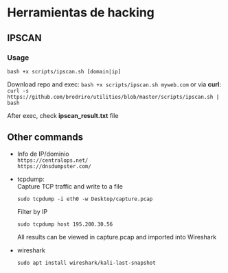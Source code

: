 # Herramientas de hacking

## IPSCAN
### Usage 
`bash +x scripts/ipscan.sh [domain|ip]`     

Download repo and exec: `bash +x scripts/ipscan.sh myweb.com` or via **curl**: `curl -s https://github.com/brodriro/utilities/blob/master/scripts/ipscan.sh | bash`

After exec, check **ipscan_result.txt** file


## Other commands
- Info de IP/dominio    
`https://centralops.net/`   
`https://dnsdumpster.com/`

- tcpdump:  
    Capture TCP traffic and write to a file
    ``` 
    sudo tcpdump -i eth0 -w Desktop/capture.pcap
    ```
    Filter by IP
    ```
    sudo tcpdump host 195.200.30.56 
    ```
    All results can be viewed in capture.pcap and imported into Wireshark

- wireshark
    ```
    sudo apt install wireshark/kali-last-snapshot
    ```